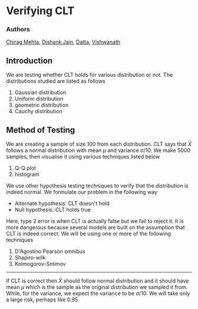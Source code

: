 # Verifying CLT
### Authors
[Chirag Mehta](https://github.com/cmaspi),
[Dishank Jain](https://github.com/Dishank422),
[Datta](https://github.com/SavaranaDatta),
[Vishwanath](https://github.com/vishwanath-123)
## Introduction
We are testing whether CLT holds for various distribution or not. The distributions studied are listed as follows
1. Gaussian distribution
2. Uniform distribution
3. geometric distribution
4. Cauchy distribution

## Method of Testing
We are creating a sample of size 100 from each distribution. CLT says that $\bar{X}$ follows a normal distribution with mean $\mu$ and variance $\sigma/10$. We make 5000 samples, then visualise it using various techniques listed below
1. Q-Q plot
2. histogram

We use other hypothesis testing techniques to verify that the distribution is indeed normal. We formulate our problem in the following way
- Alternate hypothesis: CLT doesn't hold
- Null hypothesis: CLT holds true

Here, type 2 error is when CLT is actually false but we fail to reject it. It is more dangerous because several models are built on the assumption that CLT is indeed correct. We will be using one or more of the following techniques
1. D'Agostino Pearson omnibus
2. Shapiro-wilk
3. Kolmogorov-Smimov

-------------------

If CLT is correct then $\bar{X}$ should follow normal distribution and it should have mean $\mu$ which is the sample as the original distribution we sampled it from. While, for the variance, we expect the variance to be $\sigma/10$. We will take only a large risk, perhaps like 0.95